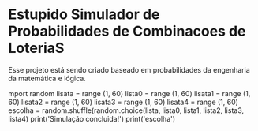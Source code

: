 # Estupido Simulador de Probabilidades de Combinacoes de LoteriaS
 Esse projeto está sendo criado baseado em probabilidades da engenharia da matemática e lógica.

 mport random
lisata = range (1, 60)
lista0 = range (1, 60)
lisata1 = range (1, 60)
lisata2 = range (1, 60)
lisata3 = range (1, 60)
lisata4 = range (1, 60)
escolha = random.shuffle(random.choice(lista, lista0, lista1, lista2, lista3, lista4)
print('Simulação concluida!')
print('escolha')


